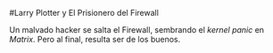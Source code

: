  #Larry Plotter y El Prisionero del Firewall
 
 Un malvado hacker se salta el Firewall, sembrando el *kernel panic* en *Matrix*. Pero al final, resulta ser de los buenos.